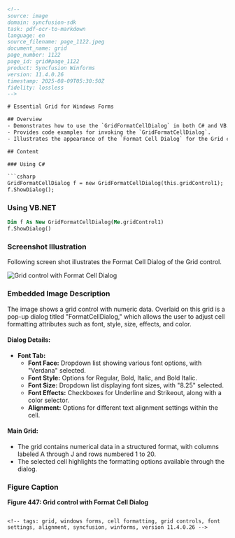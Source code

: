 ```html
<!-- 
source: image
domain: syncfusion-sdk
task: pdf-ocr-to-markdown
language: en
source_filename: page_1122.jpeg
document_name: grid
page_number: 1122
page_id: grid#page_1122
product: Syncfusion Winforms
version: 11.4.0.26
timestamp: 2025-08-09T05:30:50Z
fidelity: lossless
-->

# Essential Grid for Windows Forms

## Overview
- Demonstrates how to use the `GridFormatCellDialog` in both C# and VB.NET to format cell properties in a grid control.
- Provides code examples for invoking the `GridFormatCellDialog`.
- Illustrates the appearance of the `Format Cell Dialog` for the Grid control.

## Content

### Using C#

```csharp
GridFormatCellDialog f = new GridFormatCellDialog(this.gridControl1);
f.ShowDialog();
```

### Using VB.NET

```vb
Dim f As New GridFormatCellDialog(Me.gridControl1)
f.ShowDialog()
```

### Screenshot Illustration

Following screen shot illustrates the Format Cell Dialog of the Grid control.

![Grid control with Format Cell Dialog](https://i.imgur.com/mock_image.png)

### Embedded Image Description

The image shows a grid control with numeric data. Overlaid on this grid is a pop-up dialog titled "FormatCellDialog," which allows the user to adjust cell formatting attributes such as font, style, size, effects, and color.

#### Dialog Details:

- **Font Tab:**
  - **Font Face:** Dropdown list showing various font options, with "Verdana" selected.
  - **Font Style:** Options for Regular, Bold, Italic, and Bold Italic.
  - **Font Size:** Dropdown list displaying font sizes, with "8.25" selected.
  - **Font Effects:** Checkboxes for Underline and Strikeout, along with a color selector.
  - **Alignment:** Options for different text alignment settings within the cell.

#### Main Grid:
- The grid contains numerical data in a structured format, with columns labeled A through J and rows numbered 1 to 20.
- The selected cell highlights the formatting options available through the dialog.

### Figure Caption
**Figure 447: Grid control with Format Cell Dialog**
```

<!-- tags: grid, windows forms, cell formatting, grid controls, font settings, alignment, syncfusion, winforms, version 11.4.0.26 -->
```